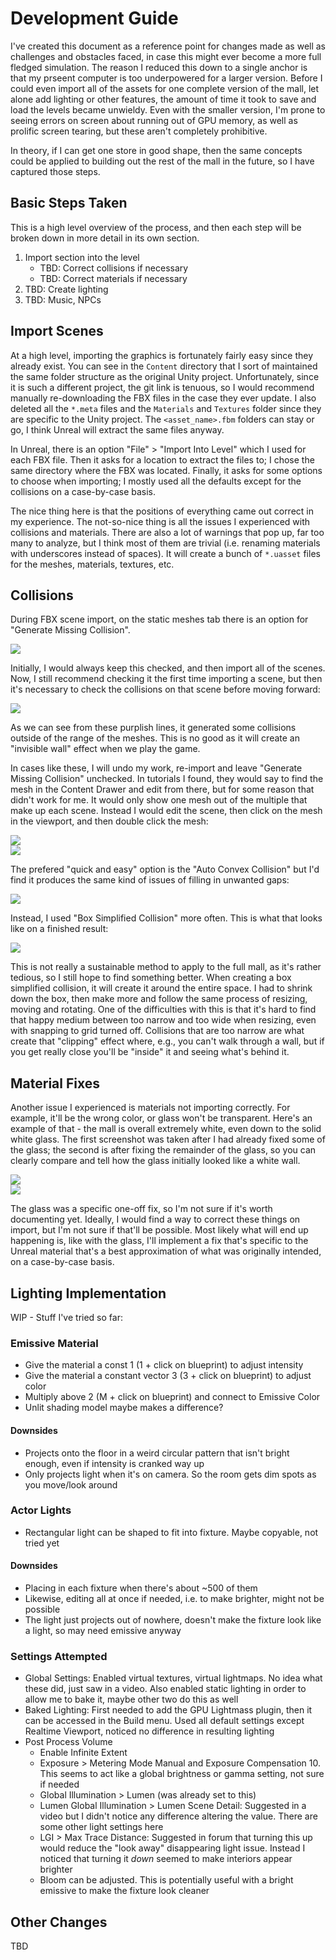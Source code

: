 # Development Guide

I've created this document as a reference point for changes made as well as challenges and obstacles faced, in case this might ever become a more full fledged simulation. The reason I reduced this down to a single anchor is that my prseent computer is too underpowered for a larger version. Before I could even import all of the assets for one complete version of the mall, let alone add lighting or other features, the amount of time it took to save and load the levels became unwieldy. Even with the smaller version, I'm prone to seeing errors on screen about running out of GPU memory, as well as prolific screen tearing, but these aren't completely prohibitive.

In theory, if I can get one store in good shape, then the same concepts could be applied to building out the rest of the mall in the future, so I have captured those steps.

## Basic Steps Taken

This is a high level overview of the process, and then each step will be broken down in more detail in its own section.

1. Import section into the level
    - TBD: Correct collisions if necessary
    - TBD: Correct materials if necessary
2. TBD: Create lighting
3. TBD: Music, NPCs

## Import Scenes

At a high level, importing the graphics is fortunately fairly easy since they already exist. You can see in the `Content` directory that I sort of maintained the same folder structure as the original Unity project. Unfortunately, since it is such a different project, the git link is tenuous, so I would recommend manually re-downloading the FBX files in the case they ever update. I also deleted all the `*.meta` files and the `Materials` and `Textures` folder since they are specific to the Unity project. The `<asset_name>.fbm` folders can stay or go, I think Unreal will extract the same files anyway.

In Unreal, there is an option "File" > "Import Into Level" which I used for each FBX file. Then it asks for a location to extract the files to; I chose the same directory where the FBX was located. Finally, it asks for some options to choose when importing; I mostly used all the defaults except for the collisions on a case-by-case basis.

The nice thing here is that the positions of everything came out correct in my experience. The not-so-nice thing is all the issues I experienced with collisions and materials. There are also a lot of warnings that pop up, far too many to analyze, but I think most of them are trivial (i.e. renaming materials with underscores instead of spaces). It will create a bunch of `*.uasset` files for the meshes, materials, textures, etc.

## Collisions

During FBX scene import, on the static meshes tab there is an option for "Generate Missing Collision". 

![](./Screenshots/Guide-01.PNG)

Initially, I would always keep this checked, and then import all of the scenes. Now, I still recommend checking it the first time importing a scene, but then it's necessary to check the collisions on that scene before moving forward:

![](./Screenshots/Guide-02.PNG)

As we can see from these purplish lines, it generated some collisions outside of the range of the meshes. This is no good as it will create an "invisible wall" effect when we play the game.

In cases like these, I will undo my work, re-import and leave "Generate Missing Collision" unchecked. In tutorials I found, they would say to find the mesh in the Content Drawer and edit from there, but for some reason that didn't work for me. It would only show one mesh out of the multiple that make up each scene. Instead I would edit the scene, then click on the mesh in the viewport, and then double click the mesh:

![](./Screenshots/Guide-03.PNG)  
![](./Screenshots/Guide-04.PNG)

The prefered "quick and easy" option is the "Auto Convex Collision" but I'd find it produces the same kind of issues of filling in unwanted gaps:

![](./Screenshots/Guide-05.png)

Instead, I used "Box Simplified Collision" more often. This is what that looks like on a finished result:

![](./Screenshots/Guide-06.png)

This is not really a sustainable method to apply to the full mall, as it's rather tedious, so I still hope to find something better. When creating a box simplified collision, it will create it around the entire space. I had to shrink down the box, then make more and follow the same process of resizing, moving and rotating. One of the difficulties with this is that it's hard to find that happy medium between too narrow and too wide when resizing, even with snapping to grid turned off. Collisions that are too narrow are what create that "clipping" effect where, e.g., you can't walk through a wall, but if you get really close you'll be "inside" it and seeing what's behind it.

## Material Fixes

Another issue I experienced is materials not importing correctly. For example, it'll be the wrong color, or glass won't be transparent. Here's an example of that - the mall is overall extremely white, even down to the solid white glass. The first screenshot was taken after I had already fixed some of the glass; the second is after fixing the remainder of the glass, so you can clearly compare and tell how the glass initially looked like a white wall.

![](./Screenshots/Guide-07.PNG)  
![](./Screenshots/Guide-08.PNG)

The glass was a specific one-off fix, so I'm not sure if it's worth documenting yet. Ideally, I would find a way to correct these things on import, but I'm not sure if that'll be possible. Most likely what will end up happening is, like with the glass, I'll implement a fix that's specific to the Unreal material that's a best approximation of what was originally intended, on a case-by-case basis.

## Lighting Implementation

WIP - Stuff I've tried so far:

### Emissive Material

- Give the material a const 1 (1 + click on blueprint) to adjust intensity
- Give the material a constant vector 3 (3 + click on blueprint) to adjust color
- Multiply above 2 (M + click on blueprint) and connect to Emissive Color
- Unlit shading model maybe makes a difference?

#### Downsides
- Projects onto the floor in a weird circular pattern that isn't bright enough, even if intensity is cranked way up
- Only projects light when it's on camera. So the room gets dim spots as you move/look around

### Actor Lights
- Rectangular light can be shaped to fit into fixture. Maybe copyable, not tried yet

#### Downsides

- Placing in each fixture when there's about ~500 of them
- Likewise, editing all at once if needed, i.e. to make brighter, might not be possible
- The light just projects out of nowhere, doesn't make the fixture look like a light, so may need emissive anyway

### Settings Attempted

- Global Settings: Enabled virtual textures, virtual lightmaps. No idea what these did, just saw in a video. Also enabled static lighting in order to allow me to bake it, maybe other two do this as well
- Baked Lighting: First needed to add the GPU Lightmass plugin, then it can be accessed in the Build menu. Used all default settings except Realtime Viewport, noticed no difference in resulting lighting
- Post Process Volume
    - Enable Infinite Extent
    - Exposure > Metering Mode Manual and Exposure Compensation 10. This seems to act like a global brightness or gamma setting, not sure if needed
    - Global Illumination > Lumen (was already set to this)
    - Lumen Global Illumination > Lumen Scene Detail: Suggested in a video but I didn't notice any difference altering the value. There are some other light settings here
    - LGI > Max Trace Distance: Suggested in forum that turning this up would reduce the "look away" disappearing light issue. Instead I noticed that turning it _down_ seemed to make interiors appear brighter
    - Bloom can be adjusted. This is potentially useful with a bright emissive to make the fixture look cleaner


## Other Changes

TBD